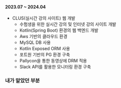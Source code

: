#### 2023.07 ~ 2024.04
- CLUS(실시간 강의 사이트) 웹 개발
    - 수험생을 위한 실시간 강의 및 인터넷 강의 사이트 개발
    - Kotlin(Spring Boot) 환경의 웹 백엔드 개발
    - Aws 기반의 클라우드 환경
    - MySQL DB 사용 
    - Kotlin Exposed ORM 사용
    - 포트원 기반의 PG 환경 구축
    - Pallycon을 통한 동영상에 DRM 적용
    - Slack API를 활용한 모니터링 환경 구축


<!-- 내가 맡은 파트는 무엇이었는지 정확히 생각해보기 -->
### 내가 맡았던 부분
<!-- 코드에서 정확히 파악해서 한번 적어보기 -->

<!-- 해당 파드별로 고민이 많았던 부분이 있는지와 어떻게 해결했는지 -->


<!-- -->
